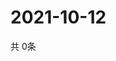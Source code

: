 # 2021-10-12
  共 0条

  <!-- BEGIN -->
  <!-- 最后更新时间Tue Oct 12 2021 04:04:47 GMT+0000 (Coordinated Universal Time) -->
  
  <!-- END -->
  
  